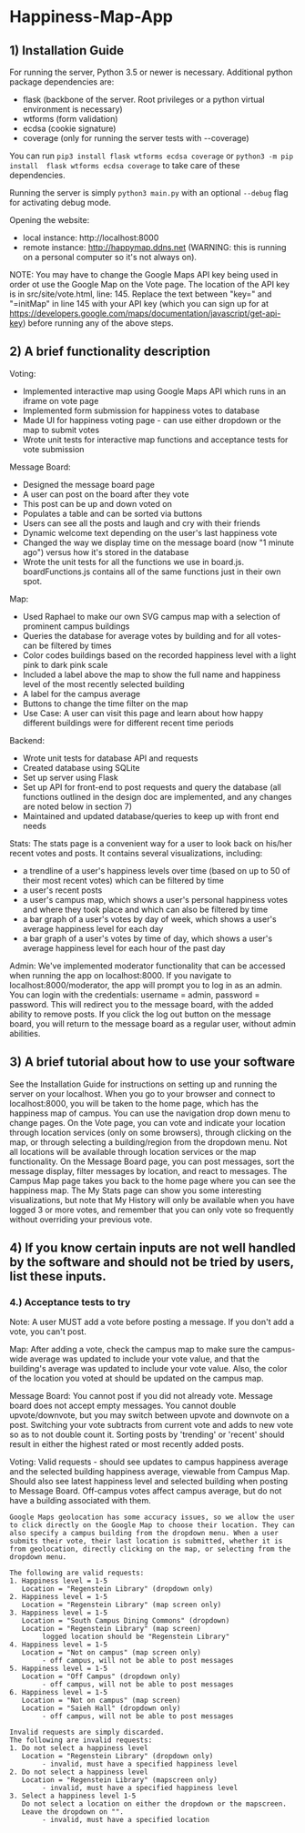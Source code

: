 # Happiness-Map-App

## 1) Installation Guide
For running the server, Python 3.5 or newer is necessary. Additional python package dependencies are:
- flask (backbone of the server. Root privileges or a python virtual environment is necessary)
- wtforms (form validation)
- ecdsa (cookie signature)
- coverage (only for running the server tests with --coverage)

You can run `pip3 install flask wtforms ecdsa coverage` or `python3 -m pip install  flask wtforms ecdsa coverage` to 
take care of these dependencies.

Running the server is simply `python3 main.py` with an optional `--debug` flag for activating debug mode.

Opening the website:
- local instance: http://localhost:8000
- remote instance: http://happymap.ddns.net (WARNING: this is running on a personal computer so it's not always on).

NOTE: You may have to change the Google Maps API key being used in order ot use the Google Map on the Vote page.
	The location of the API key is in src/site/vote.html, line: 145. Replace the text between "key=" and "=initMap" in line 145 with your API key (which you can sign up for at https://developers.google.com/maps/documentation/javascript/get-api-key) before running any of the above steps.

## 2) A brief functionality description
Voting:
- Implemented interactive map using Google Maps API which runs in an iframe on vote page
- Implemented form submission for happiness votes to database
- Made UI for happiness voting page - can use either dropdown or the map to submit votes
- Wrote unit tests for interactive map functions and acceptance tests for vote submission

Message Board:
- Designed the message board page
- A user can post on the board after they vote 
- This post can be up and down voted on
- Populates a table and can be sorted via buttons
- Users can see all the posts and laugh and cry with their friends
- Dynamic welcome text depending on the user's last happiness vote
- Changed the way we display time on the message board (now "1 minute ago") versus how it's stored in the database
- Wrote the unit tests for all the functions we use in board.js. boardFunctions.js contains all of the same functions just in their own spot.

Map:
- Used Raphael to make our own SVG campus map with a selection of prominent campus buildings
- Queries the database for average votes by building and for all votes- can be filtered by times
- Color codes buildings based on the recorded happiness level with a light pink to dark pink scale
- Included a label above the map to show the full name and happiness level of the most recently selected building
- A label for the campus average
- Buttons to change the time filter on the map
- Use Case: A user can visit this page and learn about how happy different buildings were for different recent time periods

Backend:
- Wrote unit tests for database API and requests
- Created database using SQLite
- Set up server using Flask
- Set up API for front-end to post requests and query the database (all functions outlined in the design doc are implemented, and any changes are noted below in section 7)
- Maintained and updated database/queries to keep up with front end needs

Stats:
The stats page is a convenient way for a user to look back on his/her recent votes and posts. It contains several visualizations, including:
- a trendline of a user's happiness levels over time (based on up to 50 of their most recent votes) which can be filtered by time
- a user's recent posts
- a user's campus map, which shows a user's personal happiness votes and where they took place and which can also be filtered by time
- a bar graph of a user's votes by day of week, which shows a user's average happiness level for each day
- a bar graph of a user's votes by time of day, which shows a user's average happiness level for each hour of the past day

Admin:
We've implemented moderator functionality that can be accessed when running the app on localhost:8000. If you navigate to localhost:8000/moderator, the app will prompt you to log in as an admin. You can login with the credentials: username = admin, password = password. This will redirect you to the message board, with the added ability to remove posts. If you click the log out button on the message board, you will return to the message board as a regular user, without admin abilities. 


## 3) A brief tutorial about how to use your software
See the Installation Guide for instructions on setting up and running the server on your localhost. When you go to your browser and connect to localhost:8000, you will be taken to the home page, which has the happiness map of campus. You can use the navigation drop down menu to change pages. On the Vote page, you can vote and indicate your location through location services (only on some browsers), through clicking on the map, or through selecting a building/region from the dropdown menu. Not all locations will be available through location services or the map functionality. On the Message Board page, you can post messages, sort the message display, filter messages by location, and react to messages. The Campus Map page takes you back to the home page where you can see the happiness map. The My Stats page can show you some interesting visualizations, but note that My History will only be available when you have logged 3 or more votes, and remember that you can only vote so frequently without overriding your previous vote. 

## 4) If you know certain inputs are not well handled by the software and should not be tried by users, list these inputs.


### 4.) Acceptance tests to try
Note: A user MUST add a vote before posting a message. If you don't add a vote, you can't post.

Map:
After adding a vote, check the campus map to make sure the campus-wide average was updated to include your vote value, and that the building's average was updated to include your vote value. Also, the color of the location you voted at should be updated on the campus map.

Message Board:
You cannot post if you did not already vote.
Message board does not accept empty messages.
You cannot double upvote/downvote, but you may switch between upvote and downvote on a post. 
Switching your vote subtracts from current vote and adds to new vote so as to not double count it.
Sorting posts by 'trending' or 'recent' should result in either the highest rated or most recently added posts.

Voting:
	Valid requests - should see updates to campus happiness average and the selected building happiness average, viewable from Campus Map. Should also see latest happiness level and selected building when posting to Message Board. Off-campus votes affect campus average, but do not have a building associated with them. 

	Google Maps geolocation has some accuracy issues, so we allow the user to click directly on the Google Map to choose their location. They can also specify a campus building from the dropdown menu. When a user submits their vote, their last location is submitted, whether it is from geolocation, directly clicking on the map, or selecting from the dropdown menu.

	The following are valid requests:
	1. Happiness level = 1-5
	   Location = "Regenstein Library" (dropdown only)
	2. Happiness level = 1-5 
	   Location = "Regenstein Library" (map screen only)
	3. Happiness level = 1-5
	   Location = "South Campus Dining Commons" (dropdown)
	   Location = "Regenstein Library" (map screen)
	   		logged location should be "Regenstein Library"
	4. Happiness level = 1-5
	   Location = "Not on campus" (map screen only)
	   		- off campus, will not be able to post messages
	5. Happiness level = 1-5
	   Location = "Off Campus" (dropdown only)
	   		- off campus, will not be able to post messages
	6. Happiness level = 1-5
	   Location = "Not on campus" (map screen)
	   Location = "Saieh Hall" (dropdown only)
	   		- off campus, will not be able to post messages

	Invalid requests are simply discarded.
	The following are invalid requests:
	1. Do not select a happiness level
	   Location = "Regenstein Library" (dropdown only)
	   		- invalid, must have a specified happiness level
	2. Do not select a happiness level
	   Location = "Regenstein Library" (mapscreen only)
	   		- invalid, must have a specified happiness level
	3. Select a happiness level 1-5
	   Do not select a location on either the dropdown or the mapscreen.
	   Leave the dropdown on "".
	   		- invalid, must have a specified location
